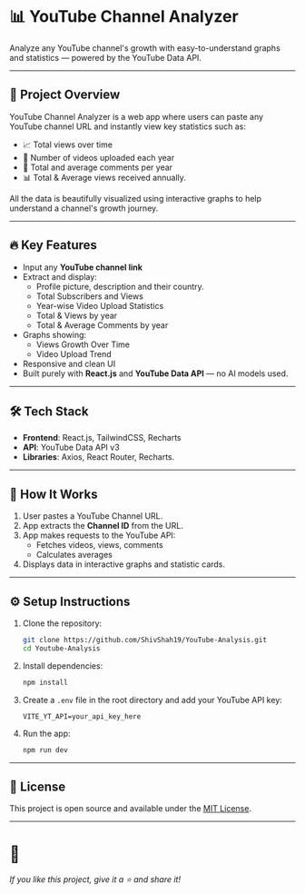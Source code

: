 # 📊 YouTube Channel Analyzer

Analyze any YouTube channel's growth with easy-to-understand graphs and statistics — powered by the YouTube Data API.

---

## 🚀 Project Overview

YouTube Channel Analyzer is a web app where users can paste any YouTube channel URL and instantly view key statistics such as:
- 📈 Total views over time
- 🎥 Number of videos uploaded each year
- 💬 Total and average comments per year
- 📊 Total & Average views received annually.

All the data is beautifully visualized using interactive graphs to help understand a channel's growth journey.

---

## 🔥 Key Features

- Input any **YouTube channel link**
- Extract and display:
  - Profile picture, description and their country.
  - Total Subscribers and Views
  - Year-wise Video Upload Statistics
  - Total & Views by year
  - Total & Average Comments by year
- Graphs showing:
  - Views Growth Over Time
  - Video Upload Trend
- Responsive and clean UI
- Built purely with **React.js** and **YouTube Data API** — no AI models used.

---

## 🛠️ Tech Stack

- **Frontend**: React.js, TailwindCSS, Recharts
- **API**: YouTube Data API v3
- **Libraries**: Axios, React Router, Recharts.

---

## 🧠 How It Works

1. User pastes a YouTube Channel URL.
2. App extracts the **Channel ID** from the URL.
3. App makes requests to the YouTube API:
   - Fetches videos, views, comments
   - Calculates averages
4. Displays data in interactive graphs and statistic cards.

---

## ⚙️ Setup Instructions

1. Clone the repository:
   ```bash
   git clone https://github.com/ShivShah19/YouTube-Analysis.git
   cd Youtube-Analysis
   ```

2. Install dependencies:
   ```bash
   npm install
   ```

3. Create a `.env` file in the root directory and add your YouTube API key:
   ```
   VITE_YT_API=your_api_key_here
   ```

4. Run the app:
   ```bash
   npm run dev
   ```

---

## 📄 License

This project is open source and available under the [MIT License](LICENSE).

---

# 🌟

_If you like this project, give it a ⭐️ and share it!_
